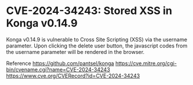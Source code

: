 # CVE-2024-34243: Stored XSS in Konga v0.14.9
Konga v0.14.9 is vulnerable to Cross Site Scripting (XSS) via the username parameter. Upon clicking the delete user button, the javascript codes from the username parameter will be rendered in the browser.

Reference
https://github.com/pantsel/konga
https://cve.mitre.org/cgi-bin/cvename.cgi?name=CVE-2024-34243
https://www.cve.org/CVERecord?id=CVE-2024-34243
